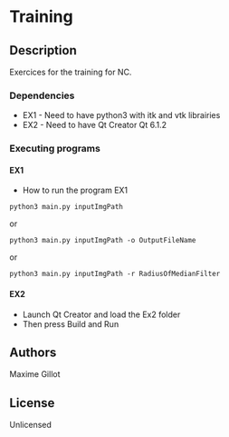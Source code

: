 # Training

## Description

Exercices for the training for NC.

### Dependencies

* EX1 - Need to have python3 with itk and vtk librairies
* EX2 - Need to have Qt Creator Qt 6.1.2


### Executing programs

#### EX1

* How to run the program EX1
```
python3 main.py inputImgPath
```
or
```
python3 main.py inputImgPath -o OutputFileName
```
or
```
python3 main.py inputImgPath -r RadiusOfMedianFilter
```

#### EX2

* Launch Qt Creator and load the Ex2 folder
* Then press Build and Run

## Authors

Maxime Gillot


## License

Unlicensed
